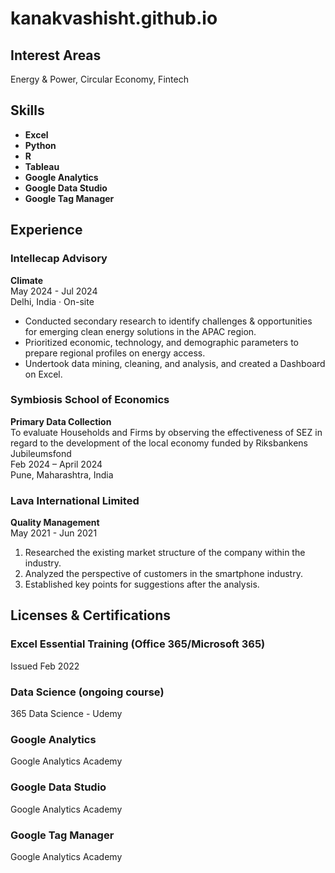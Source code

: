 # kanakvashisht.github.io

## Interest Areas
Energy & Power, Circular Economy, Fintech

## Skills
- **Excel**
- **Python**
- **R**
- **Tableau**
- **Google Analytics**
- **Google Data Studio**
- **Google Tag Manager**

## Experience

### Intellecap Advisory
**Climate**  
May 2024 - Jul 2024  
Delhi, India · On-site  
- Conducted secondary research to identify challenges & opportunities for emerging clean energy solutions in the APAC region.
- Prioritized economic, technology, and demographic parameters to prepare regional profiles on energy access.
- Undertook data mining, cleaning, and analysis, and created a Dashboard on Excel.

### Symbiosis School of Economics
**Primary Data Collection**  
To evaluate Households and Firms by observing the effectiveness of SEZ in regard to the development of the local economy funded by Riksbankens Jubileumsfond  
Feb 2024 – April 2024  
Pune, Maharashtra, India  

### Lava International Limited
**Quality Management**  
May 2021 - Jun 2021  
1. Researched the existing market structure of the company within the industry.
2. Analyzed the perspective of customers in the smartphone industry.
3. Established key points for suggestions after the analysis.

## Licenses & Certifications

### Excel Essential Training (Office 365/Microsoft 365)
Issued Feb 2022

### Data Science (ongoing course)
365 Data Science - Udemy

### Google Analytics
Google Analytics Academy

### Google Data Studio
Google Analytics Academy

### Google Tag Manager
Google Analytics Academy
